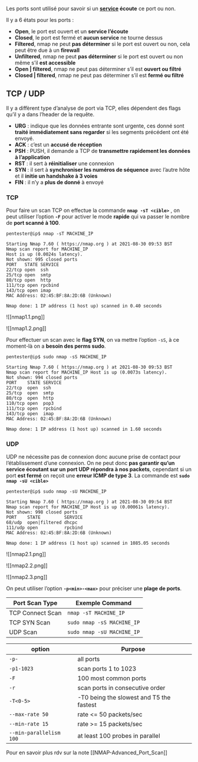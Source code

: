 Les ports sont utilisé pour savoir si un **[service](Protocoles_Serveur) écoute** ce port ou non.

Il y a 6 états pour les ports :

- **Open**, le port est ouvert et un **service l’écoute**
- **Closed**, le port est fermé et **aucun service** ne tourne dessus
- **Filtered**, nmap ne peut **pas déterminer** si le port est ouvert ou non, cela peut être due à un **firewall**
- **Unfiltered**, nmap ne peut **pas déterminer** si le port est ouvert ou non même s’il **est accessible**
- **Open | filtered**, nmap ne peut pas déterminer s’il est **ouvert ou filtré**
- **Closed | filtered**, nmap ne peut pas déterminer s’il est **fermé ou filtré**

## __TCP / UDP__

Il y a diffèrent type d’analyse de port via TCP, elles dépendent des flags qu’il y a dans l’header de la requête.

- **URG** : indique que les données entrante sont urgente, ces donné sont **traité immédiatement sans regarder** si les segments précédent ont été envoyé.
- **ACK** : c’est un **accusé de réception**
- **PSH** : PUSH, il demande a TCP de **transmettre rapidement les données à l’application**
- **RST** : il sert à **réinitialiser** une connexion
- **SYN** : il sert à **synchroniser les numéros de séquence** avec l’autre hôte et il **initie un handshake à 3 voies**
- **FIN** : il n’y a **plus de donné** à envoyé


### TCP

Pour faire un scan TCP on effectue la commande **`nmap -sT <cible>`** , on peut utiliser l’option **`-F`** pour activer le mode **rapide** qui va passer le nombre de **port scanné à 100**.

```shell
pentester@ip$ nmap -sT MACHINE_IP

Starting Nmap 7.60 ( https://nmap.org ) at 2021-08-30 09:53 BST
Nmap scan report for MACHINE_IP 
Host is up (0.0024s latency).
Not shown: 995 closed ports
PORT   STATE SERVICE 
22/tcp open  ssh
25/tcp open  smtp 
80/tcp open  http 
111/tcp open rpcbind 
143/tcp open imap
MAC Address: 02:45:BF:8A:2D:6B (Unknown)

Nmap done: 1 IP address (1 host up) scanned in 0.40 seconds
```

![[nmap1.1.png]]

![[nmap1.2.png]]

Pour effectuer un scan avec le **flag SYN**, on va mettre l’option `-sS`, à ce moment-là on a **besoin des perms sudo**.

```shell
pentester@ip$ sudo nmap -sS MACHINE_IP

Starting Nmap 7.60 ( https://nmap.org ) at 2021-08-30 09:53 BST
Nmap scan report for MACHINE_IP Host is up (0.0073s latency). 
Not shown: 994 closed ports 
PORT    STATE SERVICE 
22/tcp  open  ssh
25/tcp  open  smtp 
80/tcp  open  http 
110/tcp open  pop3 
111/tcp open  rpcbind 
143/tcp open  imap
MAC Address: 02:45:BF:8A:2D:6B (Unknown)

Nmap done: 1 IP address (1 host up) scanned in 1.60 seconds
```


### UDP
UDP ne nécessite pas de connexion donc aucune prise de contact pour l’établissement d’une connexion. On ne peut donc **pas garantir qu’un service écoutant sur un port UDP répondra à nos packets**, cependant si un port **est fermé** on reçoit une **erreur ICMP de type 3**. La commande est **`sudo nmap -sU <cible>`**

```shell
pentester@ip$ sudo nmap -sU MACHINE_IP 

Starting Nmap 7.60 ( https://nmap.org ) at 2021-08-30 09:54 BST
Nmap scan report for MACHINE_IP Host is up (0.00061s latency). 
Not shown: 998 closed ports
PORT    STATE         SERVICE 
68/udp  open|filtered dhcpc 
111/udp open          rpcbind 
MAC Address: 02:45:BF:8A:2D:6B (Unknown)

Nmap done: 1 IP address (1 host up) scanned in 1085.05 seconds
```

![[nmap2.1.png]]

![[nmap2.2.png]]

![[nmap2.3.png]]

On peut utiliser l’option **`-p<min>-<max>`** pour préciser une **plage de ports**.

| **Port Scan Type**   | **Exemple Command**            |
| ---------------- | -------------------------- |
| TCP Connect Scan | `nmap -sT MACHINE_IP`      |
| TCP SYN Scan     | `sudo nmap -sS MACHINE_IP` |
| UDP Scan         | `sudo nmap -sU MACHINE_IP` |

| **option**                  | **Purpose**                                  |
| ----------------------- | ---------------------------------------- |
| `-p-`                   | all ports                                |
| `-p1-1023`              | scan ports 1 to 1023                     |
| `-F`                    | 100 most common ports                    |
| `-r`                    | scan ports in consecutive order          |
| `-T<0-5>`               | -T0 being the slowest and T5 the fastest |
| `--max-rate 50`         | rate <= 50 packets/sec                   |
| `--min-rate 15`         | rate >= 15 packets/sec                   |
| `--min-parallelism 100` | at least 100 probes in parallel          |


Pour en savoir plus rdv sur la note [[NMAP-Advanced_Port_Scan]]
